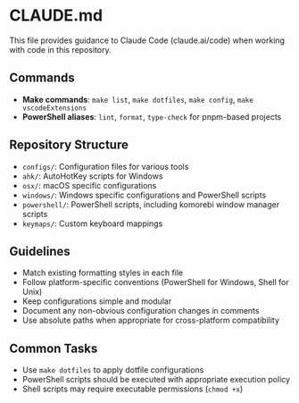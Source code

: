 # CLAUDE.md

This file provides guidance to Claude Code (claude.ai/code) when working with code in this repository.

## Commands
- **Make commands**: `make list`, `make dotfiles`, `make config`, `make vscodeExtensions`
- **PowerShell aliases**: `lint`, `format`, `type-check` for pnpm-based projects

## Repository Structure
- `configs/`: Configuration files for various tools
- `ahk/`: AutoHotKey scripts for Windows
- `osx/`: macOS specific configurations
- `windows/`: Windows specific configurations and PowerShell scripts
- `powershell/`: PowerShell scripts, including komorebi window manager scripts
- `keymaps/`: Custom keyboard mappings

## Guidelines
- Match existing formatting styles in each file
- Follow platform-specific conventions (PowerShell for Windows, Shell for Unix)
- Keep configurations simple and modular
- Document any non-obvious configuration changes in comments
- Use absolute paths when appropriate for cross-platform compatibility

## Common Tasks
- Use `make dotfiles` to apply dotfile configurations
- PowerShell scripts should be executed with appropriate execution policy
- Shell scripts may require executable permissions (`chmod +x`)